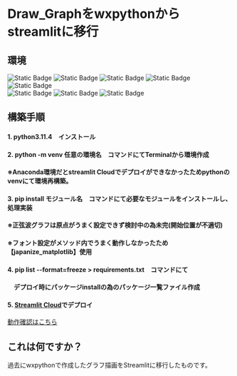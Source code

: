 # Draw_Graphをwxpythonからstreamlitに移行
## 環境  
<img alt="Static Badge" src="https://img.shields.io/badge/-%20?style=plastic&logo=Windows10&logoColor=%230078D6&label=Windows10&labelColor=%23000000&color=000000"> <img alt="Static Badge" src="https://img.shields.io/badge/-Visual%20Studio%20Code?style=plastic&logo=Visual%20Studio%20Code&logoColor=%23007ACC&label=Visual%20Studio%20Code&labelColor=000000&color=000000"> <img alt="Static Badge" src="https://img.shields.io/badge/streamlit-s?style=plastic&logo=streamlit&logoColor=%23FF4B4B&labelColor=000000&color=000000">
 <img alt="Static Badge" src="https://img.shields.io/badge/-Python?style=plastic&logo=Python&logoColor=%233776AB&label=Python&labelColor=000000&color=000000"> <img alt="Static Badge" src="https://img.shields.io/badge/-Python?style=plastic&logo=pandas&logoColor=%233776AB&label=Pandas&labelColor=000000&color=000000"><br><img alt="Static Badge" src="https://img.shields.io/badge/-NumPy?style=plastic&logo=NumPy&logoColor=%23013243&label=NumPy&labelColor=c1c1c1&color=c1c1c1"> <img alt="Static Badge" src="https://img.shields.io/badge/-Sympy%09?style=plastic&logo=sympy&logoColor=%233B5526&label=sympy&labelColor=c1c1c1&color=c1c1c1"> <img alt="Static Badge" src="https://img.shields.io/badge/-Matplotlib?style=plastic&logo=Matplotlib&logoColor=%23013243&label=Matplotlib&labelColor=c1c1c1&color=c1c1c1">  

## 構築手順  
#### 1. python3.11.4　インストール  
#### 2. python -m venv 任意の環境名　コマンドにてTerminalから環境作成  
#### ※Anaconda環境だとstreamlit Cloudでデプロイができなかったためpythonのvenvにて環境再構築。
#### 3. pip install モジュール名　コマンドにて必要なモジュールをインストールし、処理実装 
#### ※正弦波グラフは原点がうまく設定できず検討中の為未完(開始位置が不適切)
#### ※フォント設定がメソッド内でうまく動作しなかったため【japanize_matplotlib】使用
#### 4. pip list --format=freeze > requirements.txt　コマンドにて　　
#### 　デプロイ時にパッケージinstallの為のパッケージ一覧ファイル作成  
#### 5. [Streamlit Cloud](https://streamlit.io/cloud)でデプロイ  
[動作確認はこちら](https://appgraph-yzmjv8fmlkn3klcz4spony.streamlit.app)

## これは何ですか？
過去にwxpythonで作成したグラフ描画をStreamlitに移行したものです。  
